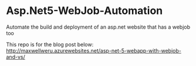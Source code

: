 # Asp.Net5-WebJob-Automation
Automate the build and deployment of an asp.net website that has a webjob too

This repo is for the blog post below:
http://maxwellweru.azurewebsites.net/asp-net-5-webapp-with-webjob-and-vs/
